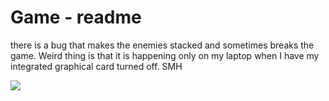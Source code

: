 # Game - readme
there is a bug that makes the enemies stacked and sometimes breaks the game.
Weird thing is that it is happening only on my laptop when I have my integrated graphical card turned off.
SMH

<img src="https://i.guim.co.uk/img/media/3aab8a0699616ac94346c05f667b40844e46322f/0_123_5616_3432/master/5616.jpg?width=700&quality=85&auto=format&fit=max&s=a476da702aff265ce6f586be1412b1e1">⠀⠀⠀⠀⠀⠀